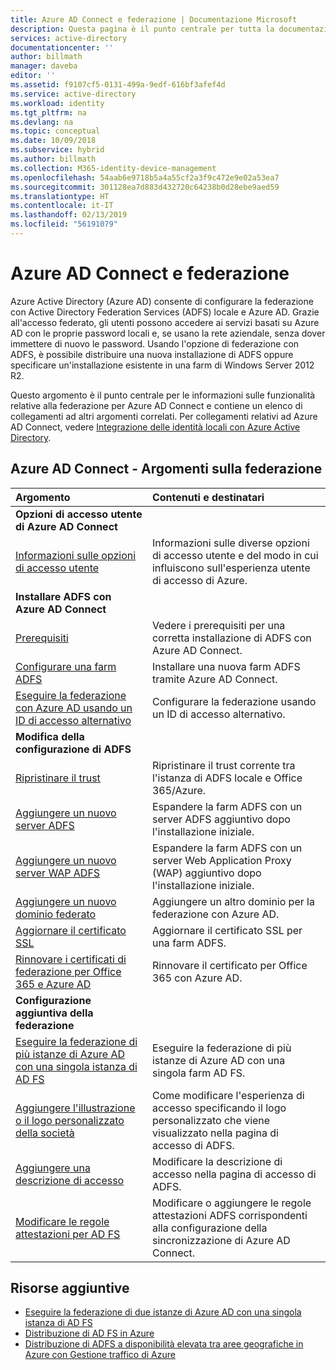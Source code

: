```yaml
---
title: Azure AD Connect e federazione | Documentazione Microsoft
description: Questa pagina è il punto centrale per tutta la documentazione correlata alle operazioni di ADFS che usano Azure AD Connect.
services: active-directory
documentationcenter: ''
author: billmath
manager: daveba
editor: ''
ms.assetid: f9107cf5-0131-499a-9edf-616bf3afef4d
ms.service: active-directory
ms.workload: identity
ms.tgt_pltfrm: na
ms.devlang: na
ms.topic: conceptual
ms.date: 10/09/2018
ms.subservice: hybrid
ms.author: billmath
ms.collection: M365-identity-device-management
ms.openlocfilehash: 54aab6e9718b5a4a55cf2a3f9c472e9e02a53ea7
ms.sourcegitcommit: 301128ea7d883d432720c64238b0d28ebe9aed59
ms.translationtype: HT
ms.contentlocale: it-IT
ms.lasthandoff: 02/13/2019
ms.locfileid: "56191079"
---
```

# <a name="azure-ad-connect-and-federation"></a>Azure AD Connect e federazione
Azure Active Directory (Azure AD) consente di configurare la federazione con Active Directory Federation Services (ADFS) locale e Azure AD. Grazie all'accesso federato, gli utenti possono accedere ai servizi basati su Azure AD con le proprie password locali e, se usano la rete aziendale, senza dover immettere di nuovo le password. Usando l'opzione di federazione con ADFS, è possibile distribuire una nuova installazione di ADFS oppure specificare un'installazione esistente in una farm di Windows Server 2012 R2.

Questo argomento è il punto centrale per le informazioni sulle funzionalità relative alla federazione per Azure AD Connect e contiene un elenco di collegamenti ad altri argomenti correlati. Per collegamenti relativi ad Azure AD Connect, vedere [Integrazione delle identità locali con Azure Active Directory](whatis-hybrid-identity.md).

## <a name="azure-ad-connect-federation-topics"></a>Azure AD Connect - Argomenti sulla federazione
| Argomento | Contenuti e destinatari |
|:--- |:--- |
| **Opzioni di accesso utente di Azure AD Connect** | |
| [Informazioni sulle opzioni di accesso utente](plan-connect-user-signin.md) |Informazioni sulle diverse opzioni di accesso utente e del modo in cui influiscono sull'esperienza utente di accesso di Azure. |
| **Installare ADFS con Azure AD Connect** | |
| [Prerequisiti](how-to-connect-install-custom.md#ad-fs-configuration-pre-requisites) |Vedere i prerequisiti per una corretta installazione di ADFS con Azure AD Connect. |
| [Configurare una farm ADFS](how-to-connect-install-custom.md#configuring-federation-with-ad-fs) |Installare una nuova farm ADFS tramite Azure AD Connect. |
| [Eseguire la federazione con Azure AD usando un ID di accesso alternativo](how-to-connect-fed-management.md#alternateid) | Configurare la federazione usando un ID di accesso alternativo.  |
| **Modifica della configurazione di ADFS** | |
| [Ripristinare il trust](how-to-connect-fed-management.md#repairthetrust) |Ripristinare il trust corrente tra l'istanza di ADFS locale e Office 365/Azure. |
| [Aggiungere un nuovo server ADFS](how-to-connect-fed-management.md#addadfsserver) |Espandere la farm ADFS con un server ADFS aggiuntivo dopo l'installazione iniziale. |
| [Aggiungere un nuovo server WAP ADFS](how-to-connect-fed-management.md#addwapserver) |Espandere la farm ADFS con un server Web Application Proxy (WAP) aggiuntivo dopo l'installazione iniziale. |
| [Aggiungere un nuovo dominio federato](how-to-connect-fed-management.md#addfeddomain) |Aggiungere un altro dominio per la federazione con Azure AD. |
| [Aggiornare il certificato SSL](how-to-connect-fed-ssl-update.md)| Aggiornare il certificato SSL per una farm ADFS. |
| [Rinnovare i certificati di federazione per Office 365 e Azure AD](how-to-connect-fed-o365-certs.md)|Rinnovare il certificato per Office 365 con Azure AD.|
| **Configurazione aggiuntiva della federazione** | |
| [Eseguire la federazione di più istanze di Azure AD con una singola istanza di AD FS](how-to-connect-fed-single-adfs-multitenant-federation.md) | Eseguire la federazione di più istanze di Azure AD con una singola farm AD FS.| 
| [Aggiungere l'illustrazione o il logo personalizzato della società](how-to-connect-fed-management.md#customlogo) |Come modificare l'esperienza di accesso specificando il logo personalizzato che viene visualizzato nella pagina di accesso di ADFS. |
| [Aggiungere una descrizione di accesso](how-to-connect-fed-management.md#addsignindescription) |Modificare la descrizione di accesso nella pagina di accesso di ADFS. |
| [Modificare le regole attestazioni per AD FS](how-to-connect-fed-management.md#modclaims) |Modificare o aggiungere le regole attestazioni ADFS corrispondenti alla configurazione della sincronizzazione di Azure AD Connect. |


## <a name="additional-resources"></a>Risorse aggiuntive
* [Eseguire la federazione di due istanze di Azure AD con una singola istanza di AD FS](how-to-connect-fed-single-adfs-multitenant-federation.md)
* [Distribuzione di AD FS in Azure](how-to-connect-fed-azure-adfs.md)
* [Distribuzione di ADFS a disponibilità elevata tra aree geografiche in Azure con Gestione traffico di Azure](../active-directory-adfs-in-azure-with-azure-traffic-manager.md)
